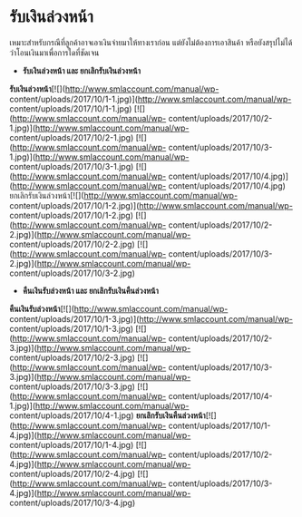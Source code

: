 # รับเงินล่วงหน้า

เหมาะสำหรับกรณีที่ลูกค้าอาจเอาเงินจ่ายมาให้ทางเราก่อน
แต่ยังไม่ต้องการเอาสินค้า หรือยังสรุปไม่ได้ว่าโอนเงินมาเพื่อการใดที่ชัดเจน

  * **รับเงินล่วงหน้า และ ยกเลิกรับเงินล่วงหน้า**

**รับเงินล่วงหน้า**[![](http://www.smlaccount.com/manual/wp-
content/uploads/2017/10/1-1.jpg)](http://www.smlaccount.com/manual/wp-
content/uploads/2017/10/1-1.jpg) [![](http://www.smlaccount.com/manual/wp-
content/uploads/2017/10/2-1.jpg)](http://www.smlaccount.com/manual/wp-
content/uploads/2017/10/2-1.jpg) [![](http://www.smlaccount.com/manual/wp-
content/uploads/2017/10/3-1.jpg)](http://www.smlaccount.com/manual/wp-
content/uploads/2017/10/3-1.jpg) [![](http://www.smlaccount.com/manual/wp-
content/uploads/2017/10/4.jpg)](http://www.smlaccount.com/manual/wp-
content/uploads/2017/10/4.jpg)
ยกเลิกรับเงินล่วงหน้า[![](http://www.smlaccount.com/manual/wp-
content/uploads/2017/10/1-2.jpg)](http://www.smlaccount.com/manual/wp-
content/uploads/2017/10/1-2.jpg) [![](http://www.smlaccount.com/manual/wp-
content/uploads/2017/10/2-2.jpg)](http://www.smlaccount.com/manual/wp-
content/uploads/2017/10/2-2.jpg) [![](http://www.smlaccount.com/manual/wp-
content/uploads/2017/10/3-2.jpg)](http://www.smlaccount.com/manual/wp-
content/uploads/2017/10/3-2.jpg)  

  * **คืนเงินรับล่วงหน้า และ ยกเลิกรับเงินคืนล่วงหน้า**

**คืนเงินรับล่วงหน้า**[![](http://www.smlaccount.com/manual/wp-
content/uploads/2017/10/1-3.jpg)](http://www.smlaccount.com/manual/wp-
content/uploads/2017/10/1-3.jpg) [![](http://www.smlaccount.com/manual/wp-
content/uploads/2017/10/2-3.jpg)](http://www.smlaccount.com/manual/wp-
content/uploads/2017/10/2-3.jpg) [![](http://www.smlaccount.com/manual/wp-
content/uploads/2017/10/3-3.jpg)](http://www.smlaccount.com/manual/wp-
content/uploads/2017/10/3-3.jpg) [![](http://www.smlaccount.com/manual/wp-
content/uploads/2017/10/4-1.jpg)](http://www.smlaccount.com/manual/wp-
content/uploads/2017/10/4-1.jpg)
**ยกเลิกรับเงินคืนล่วงหน้า**[![](http://www.smlaccount.com/manual/wp-
content/uploads/2017/10/1-4.jpg)](http://www.smlaccount.com/manual/wp-
content/uploads/2017/10/1-4.jpg) [![](http://www.smlaccount.com/manual/wp-
content/uploads/2017/10/2-4.jpg)](http://www.smlaccount.com/manual/wp-
content/uploads/2017/10/2-4.jpg) [![](http://www.smlaccount.com/manual/wp-
content/uploads/2017/10/3-4.jpg)](http://www.smlaccount.com/manual/wp-
content/uploads/2017/10/3-4.jpg)  

